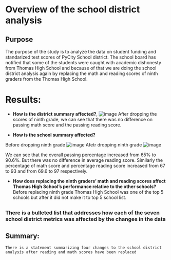 # Overview of the school district analysis
##  Purpose 
The purpose of the study is to analyze the data on student funding and standarized test scores of PyCity School district. The school board has notified that some of the students were caught with academic dishonesty from Thomas High School and because of that we are doing the school district analysis again by replacing the math and reading scores of ninth graders from the Thomas High School. 



# Results:
- **How is the district summary affected?**,
![image](https://user-images.githubusercontent.com/85364095/126882655-fb181baa-f42c-4cd8-83d9-7e35d09b18c0.png)
After dropping the scores of ninth grade, we can see that there was no difference on passing math score and the passing reading score. 

- **How is the school summary affected?**

Before dropping ninth grade
![image](https://user-images.githubusercontent.com/85364095/126883822-76119b65-dc53-4745-8f04-20e6550d1b70.png)
Afetr dropping ninth grade
![image](https://user-images.githubusercontent.com/85364095/126883831-601b46be-257a-4b0b-9a5a-adf3a57ff1bf.png)

We can see that the overall passing percentage increased from 65% to 90.6%. But there was no difference in average reading score. Similarly the percentage of math score and percentage reading score increased from 67 to 93 and from 69.6 to 97 respectively. 

- **How does replacing the ninth graders’ math and reading scores affect Thomas High School’s performance relative to the other schools?**
Before replacing ninth grade Thomas High School was one of the top 5 schools but after it did not make it to top 5 school list.


##
### There is a bulleted list that addresses how each of the seven school district metrics was affected by the changes in the data 

## Summary:

    There is a statement summarizing four changes to the school district analysis after reading and math scores have been replaced
